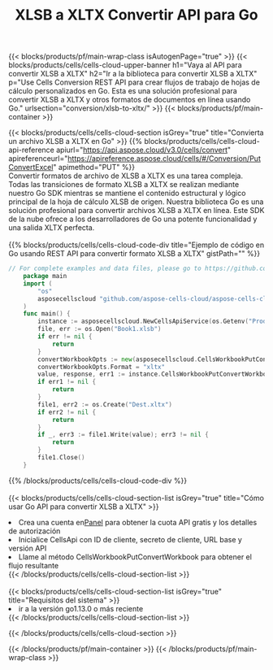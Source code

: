 ﻿---
title:  XLSB a XLTX Convertir API para Go
description:  API y SDK en la nube para Microsoft Excel y OpenOffice Calc. Convierta la hoja de cálculo a otro archivo de formato.
url: /es/go/conversion/xlsb-to-xltx/
---
{{< blocks/products/pf/main-wrap-class isAutogenPage="true" >}}
{{< blocks/products/cells/cells-cloud-upper-banner h1="Vaya al API para convertir XLSB a XLTX" h2="Ir a la biblioteca para convertir XLSB a XLTX" p="Use Cells Conversion REST API para crear flujos de trabajo de hojas de cálculo personalizados en Go. Esta es una solución profesional para convertir XLSB a XLTX y otros formatos de documentos en línea usando Go." urlsection="conversion/xlsb-to-xltx/" >}}
{{< blocks/products/pf/main-container >}}

{{< blocks/products/cells/cells-cloud-section isGrey="true" title="Convierta un archivo XLSB a XLTX en Go" >}}
{{% blocks/products/cells/cells-cloud-api-reference apiurl="https://api.aspose.cloud/v3.0/cells/convert" apireferenceurl="https://apireference.aspose.cloud/cells/#/Conversion/PutConvertExcel" apimethod="PUT" %}}
<br/>
Convertir formatos de archivo de XLSB a XLTX es una tarea compleja. Todas las transiciones de formato XLSB a XLTX se realizan mediante nuestro Go SDK mientras se mantiene el contenido estructural y lógico principal de la hoja de cálculo XLSB de origen. Nuestra biblioteca Go es una solución profesional para convertir archivos XLSB a XLTX en línea. Este SDK de la nube ofrece a los desarrolladores de Go una potente funcionalidad y una salida XLTX perfecta.
<br/>
<br/>
{{% blocks/products/cells/cells-cloud-code-div title="Ejemplo de código en Go usando REST API para convertir formato XLSB a XLTX" gistPath="" %}}
 
```go
// For complete examples and data files, please go to https://github.com/aspose-cells-cloud/aspose-cells-cloud-go/
    package main
    import (
	    "os"
	    asposecellscloud "github.com/aspose-cells-cloud/aspose-cells-cloud-go/v22"
    )
    func main() {
	    instance := asposecellscloud.NewCellsApiService(os.Getenv("ProductClientId"), os.Getenv("ProductClientSecret"))
	    file, err := os.Open("Book1.xlsb")
	    if err != nil {
		    return
	    }
	    convertWorkbookOpts := new(asposecellscloud.CellsWorkbookPutConvertWorkbookOpts)
	    convertWorkbookOpts.Format = "xltx"
	    value, response, err1 := instance.CellsWorkbookPutConvertWorkbook(file, convertWorkbookOpts)
	    if err1 != nil {
		    return
	    }
	    file1, err2 := os.Create("Dest.xltx")
	    if err2 != nil {
		    return
	    }
	    if _, err3 := file1.Write(value); err3 != nil {
		    return
	    }
	    file1.Close()
    }
```
 
{{% /blocks/products/cells/cells-cloud-code-div %}}
<br/>
<br/>
{{< blocks/products/cells/cells-cloud-section-list isGrey="true" title="Cómo usar Go API para convertir XLSB a XLTX" >}}
<li> Crea una cuenta en<a href="https://dashboard.aspose.cloud/">Panel</a> para obtener la cuota API gratis y los detalles de autorización</li>
<li>Inicialice CellsApi con ID de cliente, secreto de cliente, URL base y versión API</li>
<li>Llame al método CellsWorkbookPutConvertWorkbook para obtener el flujo resultante</li>
{{< /blocks/products/cells/cells-cloud-section-list >}}
<br/>
<br/>
{{< blocks/products/cells/cells-cloud-section-list isGrey="true" title="Requisitos del sistema" >}}
<li>ir a la versión go1.13.0 o más reciente</li>
{{< /blocks/products/cells/cells-cloud-section-list >}}

{{< /blocks/products/cells/cells-cloud-section >}}

{{< /blocks/products/pf/main-container >}}
{{< /blocks/products/pf/main-wrap-class >}}
